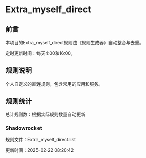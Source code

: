 # Extra_myself_direct

## 前言

本项目的Extra_myself_direct规则由《规则生成器》自动整合与去重。

定时更新时间：每天4:00和16:00。

## 规则说明

个人自定义的直连规则，包含常用的应用和服务。

## 规则统计

总计规则数：根据实际规则数量自动更新

### Shadowrocket

规则文件：Extra_myself_direct.list

更新时间：2025-02-22 08:20:42
